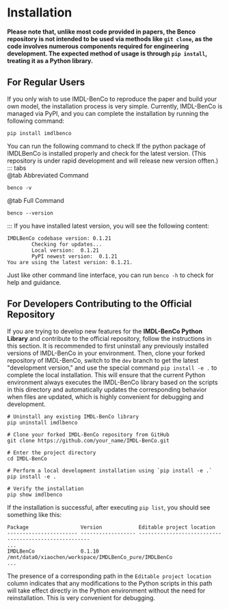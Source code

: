 # Installation

**Please note that, unlike most code provided in papers, the Benco repository is not intended to be used via methods like `git clone`, as the code involves numerous components required for engineering development. The expected method of usage is through `pip install`, treating it as a Python library.**

## For Regular Users  
If you only wish to use IMDL-BenCo to reproduce the paper and build your own model, the installation process is very simple. Currently, IMDL-BenCo is managed via PyPI, and you can complete the installation by running the following command:

```shell
pip install imdlbenco
```
You can run the following command to check If the python package of IMDLBenCo is installed properly and check for the latest version. (This repository is under rapid development and will release new version offten.)
::: tabs  
@tab Abbreviated Command  
```shell  
benco -v  
```  
@tab Full Command  
```shell  
benco --version  
```  
:::
If you have installed latest version, you will see the following content:
```
IMDLBenCo codebase version: 0.1.21
        Checking for updates...
        Local version:  0.1.21
        PyPI newest version:  0.1.21
You are using the latest version: 0.1.21.
```
Just like other command line interface, you can run `benco -h` to check for help and guidance.


## For Developers Contributing to the Official Repository  
If you are trying to develop new features for the **IMDL-BenCo Python Library** and contribute to the official repository, follow the instructions in this section. It is recommended to first uninstall any previously installed versions of IMDL-BenCo in your environment. Then, clone your forked repository of IMDL-BenCo, switch to the `dev` branch to get the latest "development version," and use the special command `pip install -e .` to complete the local installation. This will ensure that the current Python environment always executes the IMDL-BenCo library based on the scripts in this directory and automatically updates the corresponding behavior when files are updated, which is highly convenient for debugging and development. 

```shell
# Uninstall any existing IMDL-BenCo library
pip uninstall imdlbenco

# Clone your forked IMDL-BenCo repository from GitHub
git clone https://github.com/your_name/IMDL-BenCo.git

# Enter the project directory
cd IMDL-BenCo

# Perform a local development installation using `pip install -e .`
pip install -e .

# Verify the installation
pip show imdlbenco
```

If the installation is successful, after executing `pip list`, you should see something like this:

```
Package                 Version            Editable project location
----------------------- ------------------ ------------------------------------------------------
...
IMDLBenCo               0.1.10             /mnt/data0/xiaochen/workspace/IMDLBenCo_pure/IMDLBenCo
...
```

The presence of a corresponding path in the `Editable project location` column indicates that any modifications to the Python scripts in this path will take effect directly in the Python environment without the need for reinstallation. This is very convenient for debugging.